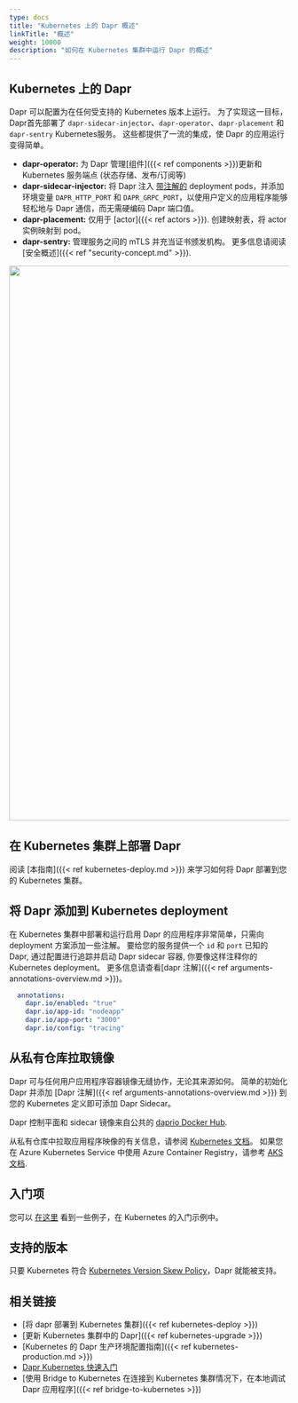 ```yaml
---
type: docs
title: "Kubernetes 上的 Dapr 概述"
linkTitle: "概述"
weight: 10000
description: "如何在 Kubernetes 集群中运行 Dapr 的概述"
---
```


## Kubernetes 上的 Dapr

Dapr 可以配置为在任何受支持的 Kubernetes 版本上运行。 为了实现这一目标，Dapr首先部署了 `dapr-sidecar-injector`、`dapr-operator`、`dapr-placement` 和 `dapr-sentry` Kubernetes服务。 这些都提供了一流的集成，使 Dapr 的应用运行变得简单。
- **dapr-operator:** 为 Dapr 管理[组件]({{< ref components >}})更新和 Kubernetes 服务端点 (状态存储、发布/订阅等)
- **dapr-sidecar-injector:** 将 Dapr 注入 [带注解的](#adding-dapr-to-a-kubernetes-deployment) deployment pods，并添加环境变量 `DAPR_HTTP_PORT` 和 `DAPR_GRPC_PORT`，以使用户定义的应用程序能够轻松地与 Dapr 通信，而无需硬编码 Dapr 端口值。
- **dapr-placement:** 仅用于 [actor]({{< ref actors >}}). 创建映射表，将 actor 实例映射到 pod。
- **dapr-sentry:** 管理服务之间的 mTLS 并充当证书颁发机构。 更多信息请阅读[安全概述]({{< ref "security-concept.md" >}}).

<img src="/images/overview_kubernetes.png" width=1000>

## 在 Kubernetes 集群上部署 Dapr

阅读 [本指南]({{< ref kubernetes-deploy.md >}}) 来学习如何将 Dapr 部署到您的 Kubernetes 集群。

## 将 Dapr 添加到 Kubernetes deployment

在 Kubernetes 集群中部署和运行启用 Dapr 的应用程序非常简单，只需向 deployment 方案添加一些注解。 要给您的服务提供一个 `id` 和 `port` 已知的 Dapr, 通过配置进行追踪并启动 Dapr sidecar 容器, 你要像这样注释你的 Kubernetes deployment。 更多信息请查看[dapr 注解]({{< ref arguments-annotations-overview.md >}})。

```yml
  annotations:
    dapr.io/enabled: "true"
    dapr.io/app-id: "nodeapp"
    dapr.io/app-port: "3000"
    dapr.io/config: "tracing"
```

## 从私有仓库拉取镜像

Dapr 可与任何用户应用程序容器镜像无缝协作，无论其来源如何。 简单的初始化 Dapr 并添加 [Dapr 注解]({{< ref arguments-annotations-overview.md >}}) 到您的 Kubernetes 定义即可添加 Dapr Sidecar。

Dapr 控制平面和 sidecar 镜像来自公共的 [daprio Docker Hub](https://hub.docker.com/u/daprio).

从私有仓库中拉取应用程序映像的有关信息，请参阅 [Kubernetes 文档](https://kubernetes.io/docs/tasks/configure-pod-container/pull-image-private-registry/)。 如果您在 Azure Kubernetes Service 中使用 Azure Container Registry，请参考 [AKS 文档](https://docs.microsoft.com/azure/aks/cluster-container-registry-integration).

## 入门项

您可以 [在这里](https://github.com/dapr/quickstarts/tree/master/tutorials/hello-kubernetes) 看到一些例子，在 Kubernetes 的入门示例中。

## 支持的版本
只要 Kubernetes 符合 [Kubernetes Version Skew Policy](https://kubernetes.io/releases/version-skew-policy)，Dapr 就能被支持。

## 相关链接

- [将 dapr 部署到 Kubernetes 集群]({{< ref kubernetes-deploy >}})
- [更新 Kubernetes 集群中的 Dapr]({{< ref kubernetes-upgrade >}})
- [Kubernetes 的 Dapr 生产环境配置指南]({{< ref kubernetes-production.md >}})
- [Dapr Kubernetes 快速入门](https://github.com/dapr/quickstarts/tree/master/tutorials/hello-kubernetes)
- [使用 Bridge to Kubernetes 在连接到 Kubernetes 集群情况下，在本地调试 Dapr 应用程序]({{< ref bridge-to-kubernetes >}})
